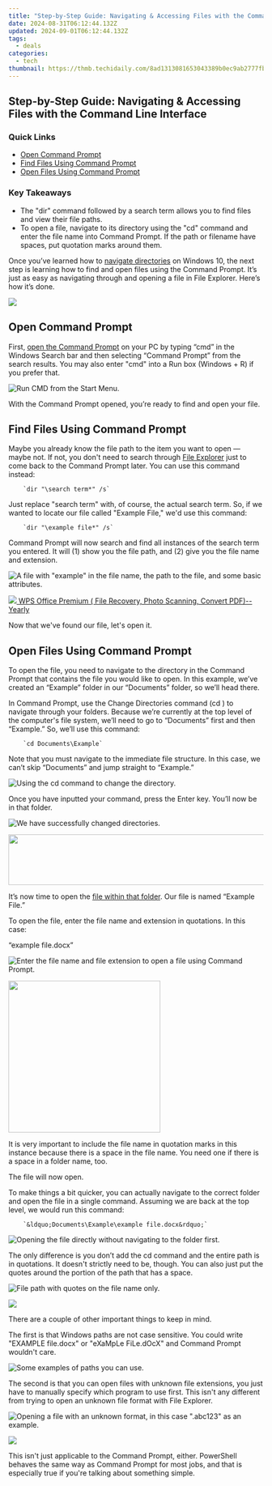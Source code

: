 ```yaml
---
title: "Step-by-Step Guide: Navigating & Accessing Files with the Command Line Interface"
date: 2024-08-31T06:12:44.132Z
updated: 2024-09-01T06:12:44.132Z
tags:
  - deals
categories:
  - tech
thumbnail: https://thmb.techidaily.com/8ad1313081653043389b0ec9ab2777fbe6983525a9b9183de9916f4cf1facd61.jpg
---
```


## Step-by-Step Guide: Navigating & Accessing Files with the Command Line Interface

### Quick Links

* [Open Command Prompt](https://youtube-sure.techidaily.com/ed-digital-dynamo-dames-the-next-generation-of-youtubes-powerhouses-for-2024/)
* [Find Files Using Command Prompt](https://extra-approaches.techidaily.com/how-to-produce-a-trending-solo-podcast-series-for-2024/)
* [Open Files Using Command Prompt](https://techidaily.com/how-to-repair-apple-iphone-6-plus-system-issues-drfone-by-drfone-ios-system-repair-ios-system-repair/)

### Key Takeaways

* The "dir" command followed by a search term allows you to find files and view their file paths.
* To open a file, navigate to its directory using the "cd" command and enter the file name into Command Prompt. If the path or filename have spaces, put quotation marks around them.

 Once you’ve learned how to [navigate directories](https://extra-information.techidaily.com/quick-and-easy-iphone-burst-techniques/) on Windows 10, the next step is learning how to find and open files using the Command Prompt. It’s just as easy as navigating through and opening a file in File Explorer. Here’s how it’s done.

<!-- affiliate ads begin -->
<a href="https://secure.2checkout.com/order/checkout.php?PRODS=4620778&QTY=1&AFFILIATE=108875&CART=1"><img src="https://secure.avangate.com/images/merchant/07dd4d5a72f5740ef0f035f201951476/300__250banner.jpg" border="0"></a>
<!-- affiliate ads end -->
##  Open Command Prompt

 First, [open the Command Prompt](https://android-frp.techidaily.com/in-2024-step-by-step-tutorial-how-to-bypass-oppo-a78-frp-by-drfone-android/) on your PC by typing “cmd” in the Windows Search bar and then selecting “Command Prompt” from the search results. You may also enter "cmd" into a Run box (Windows + R) if you prefer that.

![Run CMD from the Start Menu.](https://static1.howtogeekimages.com/wordpress/wp-content/uploads/2023/11/1-run-cmd-start.png) 

 With the Command Prompt opened, you’re ready to find and open your file.

##  Find Files Using Command Prompt

 Maybe you already know the file path to the item you want to open — maybe not. If not, you don't need to search through [File Explorer](https://facebook-video-content.techidaily.com/updated-in-2024-facebook-media-extractor-quick-mp3-downloads/) just to come back to the Command Prompt later. You can use this command instead:

        `dir "\search term*" /s`
    
 Just replace "search term" with, of course, the actual search term. So, if we wanted to locate our file called "Example File," we'd use this command:

        `dir "\example file*" /s`
    
 Command Prompt will now search and find all instances of the search term you entered. It will (1) show you the file path, and (2) give you the file name and extension.

![A file with "example" in the file name, the path to the file, and some basic attributes.](https://static1.howtogeekimages.com/wordpress/wp-content/uploads/2023/11/1-1.png) 

<!-- affiliate ads begin -->
<a href="https://secure.2checkout.com/order/checkout.php?PRODS=38729081&QTY=1&AFFILIATE=108875&CART=1"><img src="https://website-prod.cache.wpscdn.com/img/wps-office-pdf-editor-1x.890dbda.png" border="0">
WPS Office Premium ( File Recovery, Photo Scanning, Convert PDF)--Yearly</a>
<!-- affiliate ads end -->
 Now that we've found our file, let's open it.

##  Open Files Using Command Prompt

 To open the file, you need to navigate to the directory in the Command Prompt that contains the file you would like to open. In this example, we’ve created an “Example” folder in our “Documents” folder, so we’ll head there.

 In Command Prompt, use the Change Directories command (cd <folder>) to navigate through your folders. Because we’re currently at the top level of the computer's file system, we’ll need to go to “Documents” first and then “Example.” So, we’ll use this command:

        `cd Documents\Example`
    
 Note that you must navigate to the immediate file structure. In this case, we can’t skip “Documents” and jump straight to “Example.”

![Using the cd command to change the directory.](https://static1.howtogeekimages.com/wordpress/wp-content/uploads/2023/11/2-cd-doc-ex.png) 

 Once you have inputted your command, press the Enter key. You’ll now be in that folder.

![We have successfully changed directories.](https://static1.howtogeekimages.com/wordpress/wp-content/uploads/2023/11/3-changed-directory-successfully-1.png) 

<!-- affiliate ads begin -->
<a href="https://imp.i110150.net/c/5597632/924299/11305" target="_top" id="924299"><img src="//a.impactradius-go.com/display-ad/11305-924299" border="0" alt="" width="520" height="100"/></a>
<!-- affiliate ads end -->
 It’s now time to open the [file within that folder](https://remote-screen-capture.techidaily.com/new-mastering-iphone-screen-recording-with-minimal-fuss-for-2024/). Our file is named “Example File.”

 To open the file, enter the file name and extension in quotations. In this case:

 “example file.docx”

![Enter the file name and file extension to open a file using Command Prompt.](https://static1.howtogeekimages.com/wordpress/wp-content/uploads/2023/11/4-open-example-file.png) 

<!-- affiliate ads begin -->
<a href="https://coinrule.sjv.io/c/5597632/1958374/18409" target="_top" id="1958374"><img src="//a.impactradius-go.com/display-ad/18409-1958374" border="0" alt="" width="300" height="300"/></a><img height="0" width="0" src="https://imp.pxf.io/i/5597632/1958374/18409" style="position:absolute;visibility:hidden;" border="0" />
<!-- affiliate ads end -->
 It is very important to include the file name in quotation marks in this instance because there is a space in the file name. You need one if there is a space in a folder name, too.

 The file will now open.

 To make things a bit quicker, you can actually navigate to the correct folder and open the file in a single command. Assuming we are back at the top level, we would run this command:

        `&ldquo;Documents\Example\example file.docx&rdquo;`
    
![Opening the file directly without navigating to the folder first.](https://static1.howtogeekimages.com/wordpress/wp-content/uploads/2023/11/5-open-the-file-directly.png) 

 The only difference is you don’t add the cd command and the entire path is in quotations. It doesn't strictly need to be, though. You can also just put the quotes around the portion of the path that has a space.

![File path with quotes on the file name only.](https://static1.howtogeekimages.com/wordpress/wp-content/uploads/2023/11/6-example-file-with-quotes.png) 

<!-- affiliate ads begin -->
<a href="https://secure.2checkout.com/order/checkout.php?PRODS=3851691&QTY=1&AFFILIATE=108875&CART=1"><img src="http://www.aiseesoft.com/avangate/30p/banner.jpg" border="0"></a>
<!-- affiliate ads end -->
 There are a couple of other important things to keep in mind.

 The first is that Windows paths are not case sensitive. You could write "EXAMPLE file.docx" or "eXaMpLe FiLe.dOcX" and Command Prompt wouldn't care.

![Some examples of paths you can use.](https://static1.howtogeekimages.com/wordpress/wp-content/uploads/2023/11/7-examples-of-paths.png) 

 The second is that you can open files with unknown file extensions, you just have to manually specify which program to use first. This isn't any different from trying to open an unknown file format with File Explorer.

![Opening a file with an unknown format, in this case ".abc123" as an example.](https://static1.howtogeekimages.com/wordpress/wp-content/uploads/2023/11/8-abc123-unknown-format.png) 

<!-- affiliate ads begin -->
<a href="https://shop.mondly.com/affiliate.php?ACCOUNT=ATISTUDI&AFFILIATE=108875&PATH=https%3A%2F%2Fwww.mondly.com%3FAFFILIATE%3D108875%26RESOURCE%3D%2BEducational%2B970x90%2B"><img src="https://secure.avangate.com/images/merchant/69c418c33ec2e1a4267fa9bb77fa1428/educational-970x90.gif" border="0"></a>
<!-- affiliate ads end -->
 This isn't just applicable to the Command Prompt, either. PowerShell behaves the same way as Command Prompt for most jobs, and that is especially true if you're talking about something simple.

<ins class="adsbygoogle"
     style="display:block"
     data-ad-format="autorelaxed"
     data-ad-client="ca-pub-7571918770474297"
     data-ad-slot="1223367746"></ins>



<ins class="adsbygoogle"
     style="display:block"
     data-ad-client="ca-pub-7571918770474297"
     data-ad-slot="8358498916"
     data-ad-format="auto"
     data-full-width-responsive="true"></ins>


